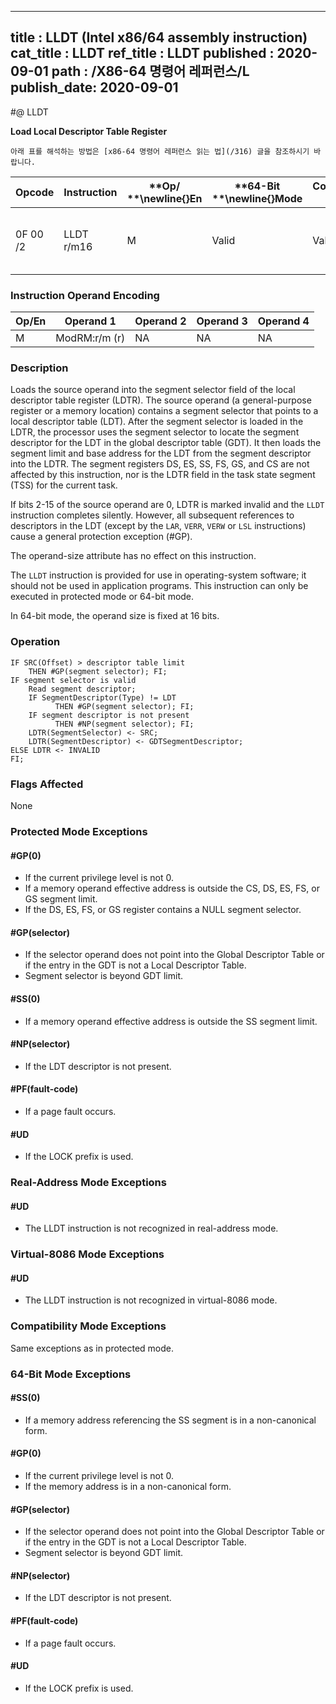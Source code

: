 ----------------------------
title : LLDT (Intel x86/64 assembly instruction)
cat_title : LLDT
ref_title : LLDT
published : 2020-09-01
path : /X86-64 명령어 레퍼런스/L
publish_date: 2020-09-01
----------------------------


#@ LLDT

**Load Local Descriptor Table Register**

```lec-info
아래 표를 해석하는 방법은 [x86-64 명령어 레퍼런스 읽는 법](/316) 글을 참조하시기 바랍니다.
```

|**Opcode**|**Instruction**|**Op/ **\newline{}**En**|**64-Bit **\newline{}**Mode**|**Compat/**\newline{}**Leg Mode**|**Description**|
|----------|---------------|------------------------|-----------------------------|---------------------------------|---------------|
|0F 00 /2|LLDT r/m16|M|Valid|Valid|Load segment selector r/m16 into LDTR.|
### Instruction Operand Encoding


|Op/En|Operand 1|Operand 2|Operand 3|Operand 4|
|-----|---------|---------|---------|---------|
|M|ModRM:r/m (r)|NA|NA|NA|
### Description


Loads the source operand into the segment selector field of the local descriptor table register (LDTR). The source operand (a general-purpose register or a memory location) contains a segment selector that points to a local descriptor table (LDT). After the segment selector is loaded in the LDTR, the processor uses the segment selector to locate the segment descriptor for the LDT in the global descriptor table (GDT). It then loads the segment limit and base address for the LDT from the segment descriptor into the LDTR. The segment registers DS, ES, SS, FS, GS, and CS are not affected by this instruction, nor is the LDTR field in the task state segment (TSS) for the current task.

If bits 2-15 of the source operand are 0, LDTR is marked invalid and the `LLDT` instruction completes silently. However, all subsequent references to descriptors in the LDT (except by the `LAR`, `VERR`, `VERW` or `LSL` instructions) cause a general protection exception (#GP).

The operand-size attribute has no effect on this instruction. 

The `LLDT` instruction is provided for use in operating-system software; it should not be used in application programs. This instruction can only be executed in protected mode or 64-bit mode.

In 64-bit mode, the operand size is fixed at 16 bits.


### Operation

```info-verb
IF SRC(Offset) > descriptor table limit 
    THEN #GP(segment selector); FI;
IF segment selector is valid
    Read segment descriptor;
    IF SegmentDescriptor(Type) != LDT 
          THEN #GP(segment selector); FI;
    IF segment descriptor is not present 
          THEN #NP(segment selector); FI;
    LDTR(SegmentSelector) <- SRC;
    LDTR(SegmentDescriptor) <- GDTSegmentDescriptor;
ELSE LDTR <- INVALID
FI;
```
### Flags Affected


None


### Protected Mode Exceptions

#### #GP(0)
* If the current privilege level is not 0.
* If a memory operand effective address is outside the CS, DS, ES, FS, or GS segment limit.
* If the DS, ES, FS, or GS register contains a NULL segment selector.

#### #GP(selector)
* If the selector operand does not point into the Global Descriptor Table or if the entry in the GDT is not a Local Descriptor Table.
* Segment selector is beyond GDT limit.

#### #SS(0)
* If a memory operand effective address is outside the SS segment limit.

#### #NP(selector)
* If the LDT descriptor is not present.

#### #PF(fault-code)
* If a page fault occurs.

#### #UD
* If the LOCK prefix is used.

### Real-Address Mode Exceptions

#### #UD
* The LLDT instruction is not recognized in real-address mode.

### Virtual-8086 Mode Exceptions

#### #UD
* The LLDT instruction is not recognized in virtual-8086 mode.

### Compatibility Mode Exceptions



Same exceptions as in protected mode.


### 64-Bit Mode Exceptions

#### #SS(0)
* If a memory address referencing the SS segment is in a non-canonical form.

#### #GP(0)
* If the current privilege level is not 0.
* If the memory address is in a non-canonical form.

#### #GP(selector)
* If the selector operand does not point into the Global Descriptor Table or if the entry in the GDT is not a Local Descriptor Table.
* Segment selector is beyond GDT limit.

#### #NP(selector)
* If the LDT descriptor is not present.

#### #PF(fault-code)
* If a page fault occurs.

#### #UD
* If the LOCK prefix is used.
